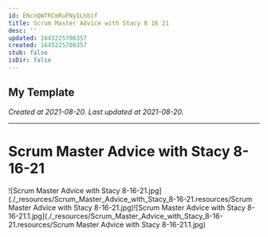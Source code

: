 ```yaml
---
id: ENcnQWfRCmRuFNy1Lhbif
title: Scrum Master Advice with Stacy 8 16 21
desc: ''
updated: 1645225706357
created: 1645225706357
stub: false
isDir: false
---
```

My Template
---

_Created at 2021-08-20._
_Last updated at 2021-08-20._




---

# Scrum Master Advice with Stacy 8-16-21


![Scrum Master Advice with Stacy 8-16-21.jpg](./_resources/Scrum_Master_Advice_with_Stacy_8-16-21.resources/Scrum Master Advice with Stacy 8-16-21.jpg)![Scrum Master Advice with Stacy 8-16-21.1.jpg](./_resources/Scrum_Master_Advice_with_Stacy_8-16-21.resources/Scrum Master Advice with Stacy 8-16-21.1.jpg)

